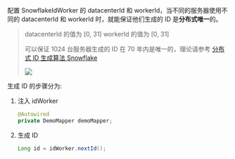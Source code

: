 配置 SnowflakeIdWorker 的 datacenterId 和 workerId，当不同的服务器使用不同的 datacenterId 和 workerId 时，就能保证他们生成的 ID 是**分布式唯一**的。

> datacenterId 的值为 [0, 31]
> workerId 的值为 [0, 31]
>
> 可以保证 1024 台服务器生成的 ID 在 70 年内是唯一的，理论请参考 [分布式 ID 生成算法 Snowflake](http://qtdebug.com/java-snowflake/)
>
> ![](http://qtdebug.com/img/java/snowflake.png)

生成 ID 的步骤分为:

1. 注入 idWorker

   ```java
   @Autowired
   private DemoMapper demoMapper;
   ```

2. 生成 ID

   ```java
   Long id = idWorker.nextId();
   ```

   ​